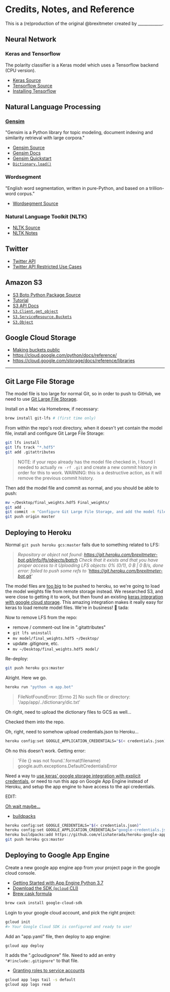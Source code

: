 # Credits, Notes, and Reference

This is a (re)production of the original @brexitmeter created by ____________.

## Neural Network

### Keras and Tensorflow

The polarity classifier is a Keras model which uses a Tensorflow backend (CPU version).

  + [Keras Source](https://github.com/keras-team/keras)
  + [Tensorflow Source](https://github.com/tensorflow/tensorflow)
  + [Installing Tensorflow](https://www.tensorflow.org/install/pip)

## Natural Language Processing

### [Gensim](https://scholar.google.com/citations?view_op=view_citation&hl=en&user=9vG_kV0AAAAJ&citation_for_view=9vG_kV0AAAAJ:NaGl4SEjCO4C)

"Gensim is a Python library for topic modeling, document indexing and similarity retrieval with large corpora."

  + [Gensim Source](https://github.com/RaRe-Technologies/gensim)
  + [Gensim Docs](https://radimrehurek.com/gensim/apiref.html)
  + [Gensim Quickstart](https://github.com/RaRe-Technologies/gensim/blob/develop/docs/notebooks/gensim%20Quick%20Start.ipynb)
  + [`Dictionary.load()`](https://radimrehurek.com/gensim/corpora/dictionary.html#gensim.corpora.dictionary.Dictionary.load)

### Wordsegment

"English word segmentation, written in pure-Python, and based on a trillion-word corpus."

  + [Wordsegment Source](https://github.com/grantjenks/python-wordsegment)

### Natural Language Toolkit (NLTK)

  + [NLTK Source](https://github.com/nltk/nltk)
  + [NLTK Notes](https://github.com/prof-rossetti/nyu-info-2335-201905/blob/master/notes/python/packages/nltk.md)

## Twitter

  + [Twitter API](https://developer.twitter.com/en/apps/)
  + [Twitter API Restricted Use Cases](https://developer.twitter.com/en/developer-terms/more-on-restricted-use-cases)

## Amazon S3

  + [S3 Boto Python Package Source](https://github.com/boto/boto3)
  + [Tutorial](https://realpython.com/python-boto3-aws-s3/)
  + [S3 API Docs](https://boto3.amazonaws.com/v1/documentation/api/latest/reference/services/s3.html)
  + [`S3.Client.get_object`](https://boto3.amazonaws.com/v1/documentation/api/latest/reference/services/s3.html#S3.Client.get_object)
  + [`S3.ServiceResource.Buckets`](https://boto3.amazonaws.com/v1/documentation/api/latest/reference/services/s3.html#S3.ServiceResource.buckets)
  + [`S3.Object`](https://boto3.amazonaws.com/v1/documentation/api/latest/reference/services/s3.html#object)

## Google Cloud Storage

  + [Making buckets public](https://cloud.google.com/storage/docs/access-control/making-data-public)
  + https://cloud.google.com/python/docs/reference/
  + https://cloud.google.com/storage/docs/reference/libraries

<hr>

## Git Large File Storage

The model file is too large for normal Git, so in order to push to GitHub, we need to use [Git Large File Storage](https://git-lfs.github.com/).

Install on a Mac via Homebrew, if necessary:

```sh
brew install git-lfs # (first time only)
```

From within the repo's root directory, when it doesn't yet contain the model file, install and configure Git Large File Storage:

```sh
git lfs install
git lfs track "*.hdf5"
git add .gitattributes
```

> NOTE: if your repo already has the model file checked in, I found I needed to actually `rm -rf .git` and create a new commit history in order for this to work. WARNING: this is a destructive action, as it will remove the previous commit history.

Then add the model file and commit as normal, and you should be able to push:

```sh
mv ~/Desktop/final_weights.hdf5 Final_weights/
git add .
git commit -m "Configure Git Large File Storage, and add the model file"
git push origin master
```

## Deploying to Heroku

Normal `git push heroku gcs:master` fails due to something related to LFS:

> *Repository or object not found: https://git.heroku.com/brexitmeter-bot.git/info/lfs/objects/batch
> Check that it exists and that you have proper access to it
> Uploading LFS objects:   0% (0/1), 0 B | 0 B/s, done
> error: failed to push some refs to 'https://git.heroku.com/brexitmeter-bot.git'*

The model files are [too big](https://stackoverflow.com/questions/44822146/githeroku-repository-or-object-not-found) to be pushed to heroku, so we're going to load the model weights file from remote storage instead. We researched S3, and were close to getting it to work, but then found an existing [keras integration with google cloud storage](https://github.com/keras-team/keras/pull/11636/files). This amazing integration makes it really easy for keras to load remote model files. We're in business! :pray: tada:

Now to remove LFS from the repo:

  + remove / comment-out line in ".gitattributes"
  + `git lfs uninstall`
  + `mv model/final_weights.hdf5 ~/Desktop/`
  + update .gitignore, etc.
  + `mv ~/Desktop/final_weights.hdf5 model/`

Re-deploy:

```sh
git push heroku gcs:master
```

Alright. Here we go.

```sh
heroku run "python -m app.bot"
```
> FileNotFoundError: [Errno 2] No such file or directory: '/app/app/../dictionary/dic.txt'

Oh right, need to upload the dictionary files to GCS as well...

Checked them into the repo.

Oh, right, need to somehow upload credentials.json to Heroku...

```sh
heroku config:set GOOGLE_APPLICATION_CREDENTIALS="$(< credentials.json)"
```

Oh no this doesn't work. Getting error:
> 'File {} was not found.'.format(filename) google.auth.exceptions.DefaultCredentialsError

Need a way to [use keras' google storage integration with explicit credentials](https://stackoverflow.com/questions/58368853/keras-integration-with-google-cloud-storage-model-files-using-explicit-credenti), or need to run this app on Google App Engine instead of Heroku, and setup the app engine to have access to the api credentials.


EDIT:

[Oh wait maybe...](https://stackoverflow.com/questions/47446480/how-to-use-google-api-credentials-json-on-heroku)

  + [buildpacks](https://devcenter.heroku.com/articles/buildpacks#using-a-third-party-buildpack)


```sh
heroku config:set GOOGLE_CREDENTIALS="$(< credentials.json)"
heroku config:set GOOGLE_APPLICATION_CREDENTIALS="google-credentials.json"
heroku buildpacks:add https://github.com/elishaterada/heroku-google-application-credentials-buildpack
git push heroku gcs:master
```










## Deploying to Google App Engine

Create a new google app engine app from your project page in the google cloud console.

  + [Getting Started with App Engine Python 3.7](https://cloud.google.com/appengine/docs/standard/python3/runtime)
  + [Download the SDK (`gcloud` CLI)](https://cloud.google.com/sdk/docs/)
  + [Brew cask formula](https://formulae.brew.sh/cask/google-cloud-sdk)

```sh
brew cask install google-cloud-sdk
```

Login to your google cloud account, and pick the right project:

```sh
gcloud init
#> Your Google Cloud SDK is configured and ready to use!
```

Add an "app.yaml" file, then deploy to app engine:

```sh
gcloud app deploy
```

It adds the ".gcloudignore" file. Need to add an entry `"#!include:.gitignore"` to that file.

  + [Granting roles to service accounts](https://cloud.google.com/iam/docs/granting-roles-to-service-accounts)


```sh
gcloud app logs tail -s default
gcloud app logs read
```
